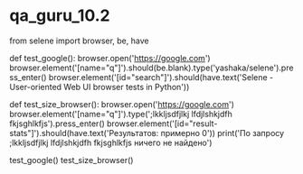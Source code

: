 # qa_guru_10.2

from selene import browser, be, have

def test_google():
    browser.open('https://google.com')
    browser.element('[name="q"]').should(be.blank).type('yashaka/selene').press_enter()
    browser.element('[id="search"]').should(have.text('Selene - User-oriented Web UI browser tests in Python'))

def test_size_browser():
    browser.open('https://google.com')
    browser.element('[name="q"]').type(';lkkljsdfjlkj lfdjlshkjdfh fkjsghlkfjs').press_enter()
    browser.element('[id="result-stats"]').should(have.text('Результатов: примерно 0'))
    print('По запросу ;lkkljsdfjlkj lfdjlshkjdfh fkjsghlkfjs ничего не найдено')

test_google()
test_size_browser()